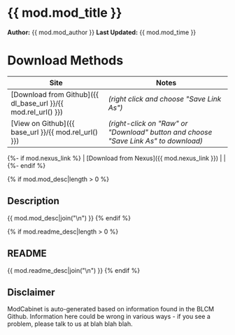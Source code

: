 # {{ mod.mod_title }}

**Author:** {{ mod.mod_author }}
**Last Updated:** {{ mod.mod_time }}

# Download Methods

| Site | Notes |
| ---- | ----- |
| [Download from Github]({{ dl_base_url }}/{{ mod.rel_url() }}) | *(right click and choose "Save Link As")* |
| [View on Github]({{ base_url }}/{{ mod.rel_url() }}) | *(right-click on "Raw" or "Download" button and choose "Save Link As" to download)* |
{%- if mod.nexus_link %}
| [Download from Nexus]({{ mod.nexus_link }}) | |
{%- endif %}

{% if mod.mod_desc|length > 0 %}
## Description
{{ mod.mod_desc|join("\n") }}
{% endif %}

{% if mod.readme_desc|length > 0 %}
## README
{{ mod.readme_desc|join("\n") }}
{% endif %}

## Disclaimer

ModCabinet is auto-generated based on information found in the BLCM Github.  Information
here could be wrong in various ways - if you see a problem, please talk to us at blah blah
blah.
